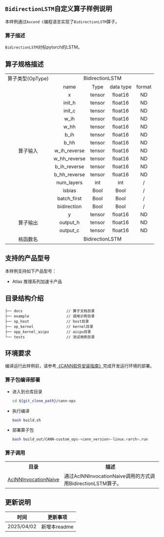 ## `BidirectionLSTM`自定义算子样例说明 
本样例通过`Ascend C`编程语言实现了`BidirectionLSTM`算子。

### 算子描述
`BidirectionLSTM`对标pytorch的LSTM。

## 算子规格描述

<table>
<tr><td align="center">算子类型(OpType)</td><td colspan="4" align="center">BidirectionLSTM</td></tr>
</tr>
<tr><td align="center"> </td><td align="center">name</td><td align="center">Type</td><td align="center">data type</td><td align="center">format</td></tr>  
<tr><td rowspan="16" align="center">算子输入</td>

<tr><td align="center">x</td><td align="center">tensor</td><td align="center">float16</td><td align="center">ND</td></tr>  

<tr><td align="center">init_h</td><td align="center">tensor</td><td align="center">float16</td><td align="center">ND</td></tr> 

<tr><td align="center">init_c</td><td align="center">tensor</td><td align="center">float16</td><td align="center">ND</td></tr> 

<tr><td align="center">w_ih</td><td align="center">tensor</td><td align="center">float16</td><td align="center">ND</td></tr> 

<tr><td align="center">w_hh</td><td align="center">tensor</td><td align="center">float16</td><td align="center">ND</td></tr> 

<tr><td align="center">b_ih</td><td align="center">tensor</td><td align="center">float16</td><td align="center">ND</td></tr> 

<tr><td align="center">b_hh</td><td align="center">tensor</td><td align="center">float16</td><td align="center">ND</td></tr> 

<tr><td align="center">w_ih_reverse</td><td align="center">tensor</td><td align="center">float16</td><td align="center">ND</td></tr> 

<tr><td align="center">w_hh_reverse</td><td align="center">tensor</td><td align="center">float16</td><td align="center">ND</td></tr> 

<tr><td align="center">b_ih_reverse</td><td align="center">tensor</td><td align="center">float16</td><td align="center">ND</td></tr> 

<tr><td align="center">b_hh_reverse</td><td align="center">tensor</td><td align="center">float16</td><td align="center">ND</td></tr> 

<tr><td align="center">num_layers</td><td align="center">int</td><td align="center">int</td><td align="center">/</td></tr> 

<tr><td align="center">isbias</td><td align="center">Bool</td><td align="center">Bool</td><td align="center">/</td></tr> 

<tr><td align="center">batch_first</td><td align="center">Bool</td><td align="center">Bool</td><td align="center">/</td></tr> 

<tr><td align="center">bidirection</td><td align="center">Bool</td><td align="center">Bool</td><td align="center">/</td></tr> 

</tr> 

<tr><td rowspan="4" align="center">算子输出</td>

<tr><td align="center">y</td><td align="center">tensor</td><td align="center">float16</td><td align="center">ND</td></tr>

<tr><td align="center">output_h</td><td align="center">tensor</td><td align="center">float16</td><td align="center">ND</td></tr>

<tr><td align="center">output_c</td><td align="center">tensor</td><td align="center">float16</td><td align="center">ND</td></tr>
</tr>
<tr><td rowspan="1" align="center">核函数名</td><td colspan="4" align="center">BidirectionLSTM</td></tr>
</table>

## 支持的产品型号
本样例支持如下产品型号：
- Atlas 推理系列加速卡产品

## 目录结构介绍
```
├── docs                    // 算子文档目录
├── example                 // 调用示例目录
├── op_host                 // host目录
├── op_kernel               // kernel目录
├── opp_kernel_aicpu        // aicpu目录
└── tests                   // 测试用例目录
```

## 环境要求
编译运行此样例前，请参考[《CANN软件安装指南》](https://hiascend.com/document/redirect/CannCommunityInstSoftware)完成开发运行环境的部署。

### 算子包编译部署
  - 进入到仓库目录

    ```bash
    cd ${git_clone_path}/cann-ops
    ```

  - 执行编译

    ```bash
    bash build.sh
    ```

  - 部署算子包

    ```bash
    bash build_out/CANN-custom_ops-<cann_version>-linux.<arch>.run
    ```

### 算子调用
<table>
    <th>目录</th><th>描述</th>
    <tr>
        <td><a href="./AclNNInvocationNaive"> AclNNInvocationNaive</td><td>通过AclNNInvocationNaive调用的方式调用BidirectionLSTM算子。</td>
    </tr>
</table>

## 更新说明
| 时间 | 更新事项 |
|----|------|
| 2025/04/02 | 新增本readme |
